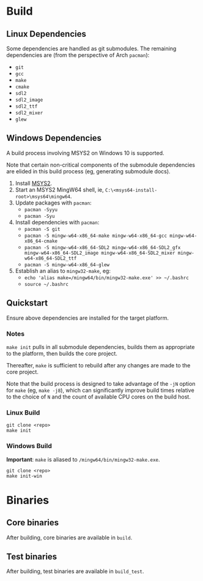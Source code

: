 # Build

## Linux Dependencies

Some dependencies are handled as git submodules. The remaining dependencies are
(from the perspective of Arch `pacman`):

- `git`
- `gcc`
- `make`
- `cmake`
- `sdl2`
- `sdl2_image`
- `sdl2_ttf`
- `sdl2_mixer`
- `glew`

## Windows Dependencies

A build process involving MSYS2 on Windows 10 is supported.

Note that certain non-critical components of the submodule dependencies are
elided in this build process (eg, generating submodule docs).

1. Install [MSYS2](https://www.msys2.org/).
2. Start an MSYS2 MingW64 shell, ie, `C:\<msys64-install-root>\msys64\mingw64`.
3. Update packages with `pacman`:
    - `pacman -Syyu`
    - `pacman -Syu`
4. Install dependencies with `pacman`:
    - `pacman -S git`
    - `pacman -S mingw-w64-x86_64-make mingw-w64-x86_64-gcc mingw-w64-x86_64-cmake`
    - `pacman -S mingw-w64-x86_64-SDL2 mingw-w64-x86_64-SDL2_gfx mingw-w64-x86_64-SDL2_image mingw-w64-x86_64-SDL2_mixer mingw-w64-x86_64-SDL2_ttf`
    - `pacman -S mingw-w64-x86_64-glew`
5. Establish an alias to `mingw32-make`, eg:
    - `echo 'alias make=/mingw64/bin/mingw32-make.exe' >> ~/.bashrc`
    - `source ~/.bashrc`

## Quickstart

Ensure above dependencies are installed for the target platform.

### Notes

`make init` pulls in all submodule dependencies, builds them as appropriate to
the platform, then builds the core project.

Thereafter, `make` is sufficient to rebuild after any changes are made to the
core project.

Note that the build process is designed to take advantage of the `-jN` option
for `make` (eg, `make -j8`), which can significantly improve build times
relative to the choice of `N` and the count of available CPU cores on the build
host.

### Linux Build

```
git clone <repo>
make init
```

### Windows Build

**Important**: `make` is aliased to `/mingw64/bin/mingw32-make.exe`.

```
git clone <repo>
make init-win
```

# Binaries

## Core binaries

After building, core binaries are available in `build`.

## Test binaries

After building, test binaries are available in `build_test`.
